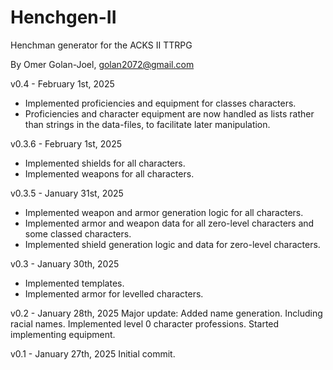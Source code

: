 # Henchgen-II
Henchman generator for the ACKS II TTRPG

By Omer Golan-Joel, golan2072@gmail.com

v0.4 - February 1st, 2025
- Implemented proficiencies and equipment for classes characters.
- Proficiencies and character equipment are now handled as lists rather than strings in the data-files, to facilitate later manipulation.

v0.3.6 - February 1st, 2025
- Implemented shields for all characters.
- Implemented weapons for all characters.

v0.3.5 - January 31st, 2025
- Implemented weapon and armor generation logic for all characters.
- Implemented armor and weapon data for all zero-level characters and some classed characters.
- Implemented shield generation logic and data for zero-level characters.

v0.3 - January 30th, 2025
- Implemented templates.
- Implemented armor for levelled characters.

v0.2 - January 28th, 2025
Major update:
Added name generation. Including racial names.
Implemented level 0 character professions.
Started implementing equipment.

v0.1 - January 27th, 2025
Initial commit.
